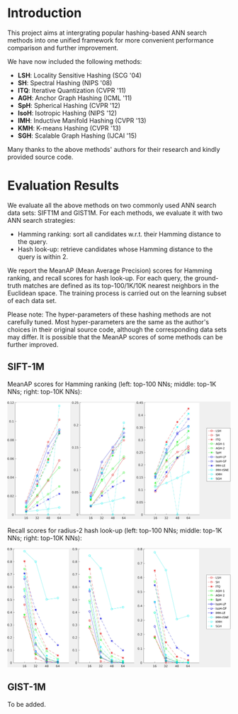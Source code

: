 # Introduction

This project aims at intergrating popular hashing-based ANN search methods into one unified framework for more convenient performance comparison and further improvement.

We have now included the following methods:

* **LSH**: Locality Sensitive Hashing (SCG '04)
* **SH**: Spectral Hashing (NIPS '08)
* **ITQ**: Iterative Quantization (CVPR '11)
* **AGH**: Anchor Graph Hashing (ICML '11)
* **SpH**: Spherical Hashing (CVPR '12)
* **IsoH**: Isotropic Hashing (NIPS '12)
* **IMH**: Inductive Manifold Hashing (CVPR '13)
* **KMH**: K-means Hashing (CVPR '13)
* **SGH**: Scalable Graph Hashing (IJCAI '15)

Many thanks to the above methods' authors for their research and kindly provided source code.

# Evaluation Results

We evaluate all the above methods on two commonly used ANN search data sets: SIFT1M and GIST1M. For each methods, we evaluate it with two ANN search strategies:

* Hamming ranking: sort all candidates w.r.t. their Hamming distance to the query.
* Hash look-up: retrieve candidates whose Hamming distance to the query is within 2.

We report the MeanAP (Mean Average Precision) scores for Hamming ranking, and recall scores for hash look-up. For each query, the ground-truth matches are defined as its top-100/1K/10K nearest neighbors in the Euclidean space. The training process is carried out on the learning subset of each data set.

Please note: The hyper-parameters of these hashing methods are not carefully tuned. Most hyper-parameters are the same as the author's choices in their original source code, although the corresponding data sets may differ. It is possible that the MeanAP scores of some methods can be further improved.

## SIFT-1M

MeanAP scores for Hamming ranking (left: top-100 NNs; middle: top-1K NNs; right: top-10K NNs):

![](doc/SIFT1M_HammRank.jpg)

Recall scores for radius-2 hash look-up (left: top-100 NNs; middle: top-1K NNs; right: top-10K NNs):

![](doc/SIFT1M_HashLkup.jpg)

## GIST-1M

To be added.

